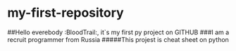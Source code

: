 # my-first-repository
##Hello everebody :BloodTrail:, it`s my first py project on GITHUB
###I am  a recruit programmer from Russia 
#####This projest is cheat sheet on python
